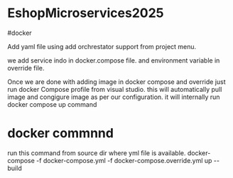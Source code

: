 # EshopMicroservices2025

#docker

Add yaml file using add orchrestator support from project menu.

we add service indo in docker.compose file. and environment variable in override file.

Once we are done with adding image in docker compose and override just run docker Compose profile from visual studio. this will
automatically pull image and congigure image as per our configuration. it will internally run docker compose up command

# docker commnnd 

run this command from source dir where yml file is available.
docker-compose -f docker-compose.yml -f docker-compose.override.yml up --build


